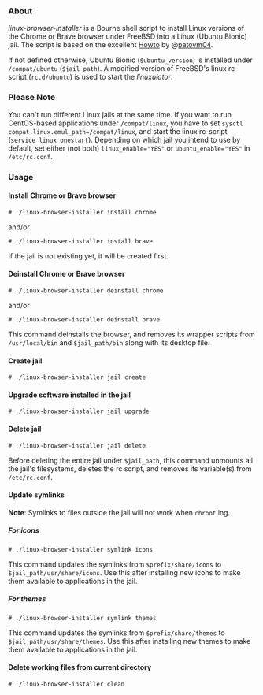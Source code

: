 ### About

*linux-browser-installer* is a Bourne shell script to install Linux versions of
the Chrome or Brave browser under FreeBSD into a Linux (Ubuntu Bionic) jail.
The script is based on the excellent [Howto](https://forums.freebsd.org/threads/linuxulator-how-to-run-google-chrome-linux-binary-on-freebsd.77559/) by @[patovm04](https://github.com/patovm04).

If not defined otherwise, Ubuntu Bionic (`$ubuntu_version`) is installed under
`/compat/ubuntu` (`$jail_path`). A modified version of FreeBSD's linux rc-script
(`rc.d/ubuntu`) is used to start the *linuxulator*.

### Please Note

You can't run different Linux jails at the same time. If you want to run
CentOS-based applications under `/compat/linux`, you have to set
`sysctl compat.linux.emul_path=/compat/linux`, and start the linux rc-script
(`service linux onestart`). Depending on which jail you intend to use by
default, set either (not both) `linux_enable="YES"` or `ubuntu_enable="YES"`
in `/etc/rc.conf`.

### Usage
#### Install Chrome or Brave browser

````
# ./linux-browser-installer install chrome
````

and/or

````
# ./linux-browser-installer install brave
````
If the jail is not existing yet, it will be created first.

#### Deinstall Chrome or Brave browser

````
# ./linux-browser-installer deinstall chrome
````

and/or

````
# ./linux-browser-installer deinstall brave
````

This command deinstalls the browser, and removes its wrapper
scripts from `/usr/local/bin` and `$jail_path/bin` along with its
desktop file.

#### Create jail

````
# ./linux-browser-installer jail create
````

#### Upgrade software installed in the jail

````
# ./linux-browser-installer jail upgrade
````

#### Delete jail

````
# ./linux-browser-installer jail delete
````
Before deleting the entire jail under `$jail_path`, this command
unmounts all the jail's filesystems, deletes the rc script, and removes its
variable(s) from `/etc/rc.conf`.

#### Update symlinks
**Note**: Symlinks to files outside the jail will not work when `chroot`'ing.

##### For icons

````
# ./linux-browser-installer symlink icons
````

This command updates the symlinks from `$prefix/share/icons` to
`$jail_path/usr/share/icons`. Use this after installing new icons
to make them available to applications in the jail.

##### For themes
````
# ./linux-browser-installer symlink themes
````

This command updates the symlinks from `$prefix/share/themes` to
`$jail_path/usr/share/themes`. Use this after installing new themes
to make them available to applications in the jail.

#### Delete working files from current directory
````
# ./linux-browser-installer clean
````
